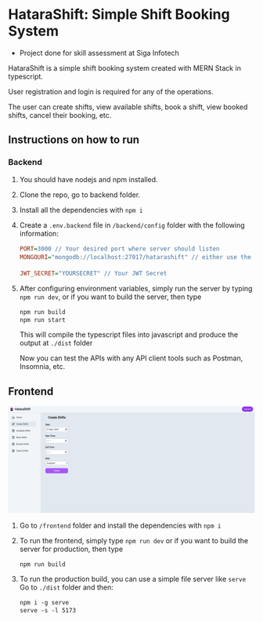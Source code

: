 # HataraShift: Simple Shift Booking System

- Project done for skill assessment at Siga Infotech

HataraShift is a simple shift booking system created with MERN Stack in typescript.

User registration and login is required for any of the operations.

The user can create shifts, view available shifts, book a shift, view booked shifts, cancel their booking, etc.

## Instructions on how to run

### Backend

1. You should have nodejs and npm installed.

2. Clone the repo, go to backend folder.

3. Install all the dependencies with ```npm i```

4. Create a ```.env.backend``` file in ```/backend/config``` folder with the following information:

    ```ini
    PORT=3000 // Your desired port where server should listen
    MONGOURI="mongodb://localhost:27017/hatarashift" // either use the local MongoDB instance or use from atlas

    JWT_SECRET="YOURSECRET" // Your JWT Secret
    ```

5. After configuring environment variables, simply run the server by typing ```npm run dev```, or if you want to build
    the server, then type
    ```
    npm run build
    npm run start
    ```
    This will compile the typescript files into javascript and produce the output at ```./dist``` folder

    Now you can test the APIs with any API client tools such as Postman, Insomnia, etc.

## Frontend

![HataraShift Dashboard](./snaps/dashboard.png)

1. Go to ```/frontend``` folder and install the dependencies with ```npm i```

2. To run the frontend, simply type ```npm run dev``` or if you want to build
    the server for production, then type
    ```
    npm run build
    ```

3. To run the production build, you can use a simple file server like ```serve```
    Go to ```./dist``` folder and then:
    ```
    npm i -g serve
    serve -s -l 5173
    ```